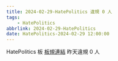 ```yaml
---
title: 2024-02-29-HatePolitics 違規 0 人
tags:
    - HatePolitics
abbrlink: 2024-02-29-HatePolitics
date: HatePolitics-2024-02-29 12:00:00
---
```

HatePolitics 板 [板規連結](https://www.ptt.cc/bbs/HatePolitics/M.1617115262.A.D60.html)
昨天違規 0 人
